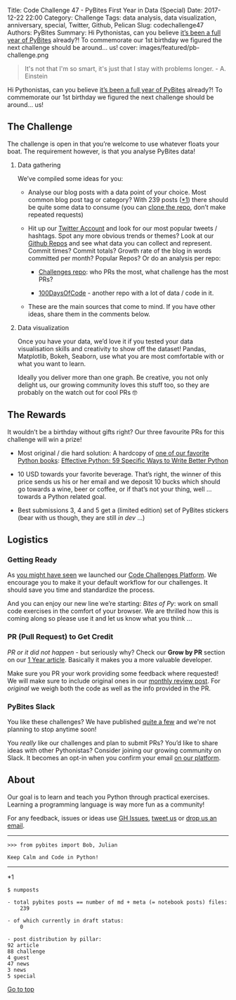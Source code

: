 Title: Code Challenge 47 - PyBites First Year in Data (Special)
Date: 2017-12-22 22:00
Category: Challenge
Tags: data analysis, data visualization, anniversary, special, Twitter, Github, Pelican
Slug: codechallenge47
Authors: PyBites
Summary: Hi Pythonistas, can you believe [it’s been a full year of PyBites](https://pybit.es/special-birthday-new-platform.html) already?! To commemorate our 1st birthday we figured the next challenge should be around… us!
cover: images/featured/pb-challenge.png

> It's not that I'm so smart, it's just that I stay with problems longer. - A. Einstein

<a name="top"></a>Hi Pythonistas, can you believe [it’s been a full year of PyBites](https://pybit.es/special-birthday-new-platform.html) already?! To commemorate our 1st birthday we figured the next challenge should be around… us!

## The Challenge

The challenge is open in that you’re welcome to use whatever floats your boat. The requirement however, is that you analyse PyBites data!

1. Data gathering

	We’ve compiled some ideas for you:

	- Analyse our blog posts with a data point of your choice. Most common blog post tag or category? With 239 posts ([*1](#numposts)) there should be quite some data to consume (you can [clone the repo](https://github.com/pybites/pybites.github.io), don’t make repeated requests)

	- Hit up our [Twitter Account](https://twitter.com/pybites) and look for our most popular tweets / hashtags. Spot any more obvious trends or themes? 
	Look at our [Github Repos](https://github.com/pybites/) and see what data you can collect and represent. Commit times? Commit totals? Growth rate of the blog in words committed per month? Popular Repos? Or do an analysis per repo:

		- [Challenges repo](https://github.com/pybites/challenges): who PRs the most, what challenge has the most PRs?

		- [100DaysOfCode](https://github.com/pybites/100DaysOfCode) - another repo with a lot of data / code in it.

	- These are the main sources that come to mind. If you have other ideas, share them in the comments below. 

2. Data visualization

	Once you have your data, we’d love it if you tested your data visualisation skills and creativity to show off the dataset! Pandas, Matplotlib, Bokeh, Seaborn, use what you are most comfortable with or what you want to learn.

	Ideally you deliver more than one graph. Be creative, you not only delight us, our growing community loves this stuff too, so they are probably on the watch out for cool PRs 🤓


## The Rewards

It wouldn’t be a birthday without gifts right? Our three favourite PRs for this challenge will win a prize!

- Most original / die hard solution: A hardcopy of [one of our favorite Python books](https://pybit.es/python-resources.html): [Effective Python: 59 Specific Ways to Write Better Python](http://www.amazon.com/dp/0134034287/?tag=pyb0f-20)

- 10 USD towards your favorite beverage. That’s right, the winner of this price sends us his or her email and we deposit 10 bucks which should go towards a wine, beer or coffee, or if that’s not your thing, well … towards a Python related goal. 

- Best submissions 3, 4 and 5 get a (limited edition) set of PyBites stickers (bear with us though, they are still *in dev* ...)

## Logistics 

### Getting Ready

As [you might have seen](https://twitter.com/pybites/status/943811489537945600) we launched our [Code Challenges Platform](https://codechalleng.es/). We encourage you to make it your default workflow for our challenges. 
It should save you time and standardize the process. 

And you can enjoy our new line we’re starting: *Bites of Py*: work on small code exercises in the comfort of your browser. We are thrilled how this is coming along so please use it and let us know what you think ...

### PR (Pull Request) to Get Credit

*PR or it did not happen* - but seriously why? Check our __Grow by PR__ section on our [1 Year article](https://pybit.es/special-birthday-new-platform.html). Basically it makes you a more valuable developer. 

Make sure you PR your work providing some feedback where requested! We will make sure to include original ones in our [monthly review post](https://pybit.es/pages/challenges.html). For *original* we weigh both the code as well as the info provided in the PR.

### PyBites Slack

You like these challenges? We have published [quite a few](https://github.com/pybites/challenges) and we're not planning to stop anytime soon!

You *really* like our challenges and plan to submit PRs? You’d like to share ideas with other Pythonistas? Consider joining our growing community on Slack. It becomes an opt-in when you confirm your email [on our platform](https://codechalleng.es/).

## About

Our goal is to learn and teach you Python through practical exercises. Learning a programming language is way more fun as a community!

For any feedback, issues or ideas use [GH Issues](https://github.com/pybites/challenges/issues), [tweet us](https://twitter.com/pybites) or [drop us an email](mailto:pybitesblog@gmail.com).

---

	>>> from pybites import Bob, Julian

	Keep Calm and Code in Python!

---

<a name="numposts"></a>\*1

	$ numposts

	- total pybites posts == number of md + meta (= notebook posts) files:
		239

	- of which currently in draft status:
		0

	- post distribution by pillar:
	92 article
	88 challenge
	4 guest
	47 news
	3 news
	5 special

[Go to top](#top)
